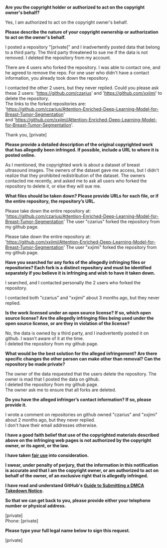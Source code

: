 **Are you the copyright holder or authorized to act on the copyright owner's behalf?**

Yes, I am authorized to act on the copyright owner's behalf.

**Please describe the nature of your copyright ownership or authorization to act on the owner's behalf.**

I posted a repository "[private]" and I inadvertently posted data that belong to a third party. The third party threatened to sue me if the data is not removed. I deleted the repository from my account.

There are 4 users who forked the repository. I was able to contact one, and he agreed to remove the repo. For one user who didn't have a contact information, you already took down the repository.

I contacted the other 2 users, but they never replied.
Could you please ask these 2 users: 'https://github.com/czarius' and 'https://github.com/xxjimi' to delete the repository.  
The links to the forked repositories are: 'https://github.com/czarius/Attention-Enriched-Deep-Learning-Model-for-Breast-Tumor-Segmentation'  
and 'https://github.com/xxjimi/Attention-Enriched-Deep-Learning-Model-for-Breast-Tumor-Segmentation'.  

Thank you,
[private]

**Please provide a detailed description of the original copyrighted work that has allegedly been infringed. If possible, include a URL to where it is posted online.**

As I mentioned, the copyrighted work is about a dataset of breast ultrasound images. The owners of the dataset gave me access, but I didn't realize that they prohibited redistribution of the dataset. The owners contacted me recently, and asked me to ask all users who forked the repository to delete it, or else they will sue me.

**What files should be taken down? Please provide URLs for each file, or if the entire repository, the repository’s URL.**

Please take down the entire repository at: 'https://github.com/czarius/Attention-Enriched-Deep-Learning-Model-for-Breast-Tumor-Segmentation'
The user "czarius" forked the repository from my github page.

Please take down the entire repository at: 'https://github.com/xxjimi/Attention-Enriched-Deep-Learning-Model-for-Breast-Tumor-Segmentation'
The user "xxjimi" forked the repository from my github page.

**Have you searched for any forks of the allegedly infringing files or repositories? Each fork is a distinct repository and must be identified separately if you believe it is infringing and wish to have it taken down.**

I searched, and I contacted personally the 2 users who forked the repository.

I contacted both "czarius" and "xxjimi" about 3 months ago, but they never replied.

**Is the work licensed under an open source license? If so, which open source license? Are the allegedly infringing files being used under the open source license, or are they in violation of the license?**

No, the data is owned by a third party, and I inadvertently posted it on github. I wasn't aware of it at the time.  
I deleted the repository from my github page.  

**What would be the best solution for the alleged infringement? Are there specific changes the other person can make other than removal? Can the repository be made private?**

The owner of the data requested that the users delete the repository. The owner is mad that I posted the data on github.  
I deleted the repository from my github page.  
The owner ask me to ensure that all forks are deleted.  

**Do you have the alleged infringer’s contact information? If so, please provide it.**

I wrote a comment on repositories on github owned "czarius" and "xxjimi" about 2 months ago, but they never replied.  
I don't have their email addresses otherwise.

**I have a good faith belief that use of the copyrighted materials described above on the infringing web pages is not authorized by the copyright owner, or its agent, or the law.**

**I have taken <a href="https://www.lumendatabase.org/topics/22">fair use</a> into consideration.**

**I swear, under penalty of perjury, that the information in this notification is accurate and that I am the copyright owner, or am authorized to act on behalf of the owner, of an exclusive right that is allegedly infringed.**

**I have read and understand GitHub's <a href="https://docs.github.com/articles/guide-to-submitting-a-dmca-takedown-notice/">Guide to Submitting a DMCA Takedown Notice</a>.**

**So that we can get back to you, please provide either your telephone number or physical address.**

[private]  
Phone: [private]  

**Please type your full legal name below to sign this request.**

[private]  
